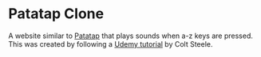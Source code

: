 # Patatap Clone
A website similar to [Patatap](http://patatap.com/) that plays sounds when a-z keys are pressed. This was created by following a [Udemy tutorial](https://www.udemy.com/the-web-developer-bootcamp/learn/v4/) by Colt Steele.